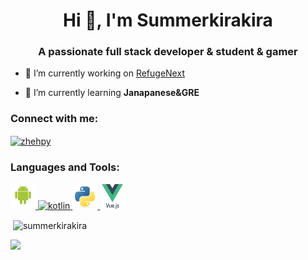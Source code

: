 <h1 align="center">Hi 👋, I'm Summerkirakira</h1>
<h3 align="center">A passionate full stack developer & student & gamer</h3>

- 🔭 I’m currently working on [RefugeNext](https://github.com/summerkirakira/RefugeNext)

- 🌱 I’m currently learning **Janapanese&GRE**

<h3 align="left">Connect with me:</h3>
<p align="left">
<a href="https://twitter.com/zhehpy" target="blank"><img align="center" src="https://raw.githubusercontent.com/rahuldkjain/github-profile-readme-generator/master/src/images/icons/Social/twitter.svg" alt="zhehpy" height="30" width="40" /></a>
</p>

<h3 align="left">Languages and Tools:</h3>
<p align="left"> <a href="https://developer.android.com" target="_blank" rel="noreferrer"> <img src="https://raw.githubusercontent.com/devicons/devicon/master/icons/android/android-original-wordmark.svg" alt="android" width="40" height="40"/> </a> <a href="https://kotlinlang.org" target="_blank" rel="noreferrer"> <img src="https://www.vectorlogo.zone/logos/kotlinlang/kotlinlang-icon.svg" alt="kotlin" width="40" height="40"/> </a> <a href="https://www.python.org" target="_blank" rel="noreferrer"> <img src="https://raw.githubusercontent.com/devicons/devicon/master/icons/python/python-original.svg" alt="python" width="40" height="40"/> </a> <a href="https://vuejs.org/" target="_blank" rel="noreferrer"> <img src="https://raw.githubusercontent.com/devicons/devicon/master/icons/vuejs/vuejs-original-wordmark.svg" alt="vuejs" width="40" height="40"/> </a> </p>

<div align="left">
  <p>&nbsp;<img align="center" src="https://github-readme-stats.vercel.app/api?username=summerkirakira&show_icons=true&locale=en" alt="summerkirakira" /></p>
    <img  src="https://github-readme-stats.vercel.app/api/top-langs/?username=summerkirakira&layout=compact" />
</div>
